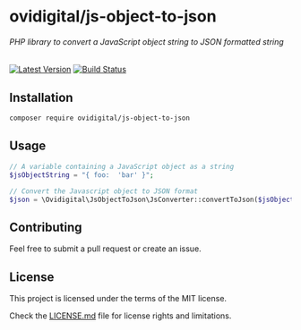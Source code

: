 # ovidigital/js-object-to-json
###### PHP library to convert a JavaScript object string to JSON formatted string

[![Latest Version](https://img.shields.io/packagist/v/ovidigital/js-object-to-json.svg?acheSeconds=3600&label=latest%20version)](https://github.com/ovidigital/js-object-to-json/releases)
[![Build Status](https://travis-ci.com/ovidigital/js-object-to-json.svg?branch=master)](https://travis-ci.com/ovidigital/js-object-to-json)

## Installation
```bash
composer require ovidigital/js-object-to-json
```

## Usage

```php
// A variable containing a JavaScript object as a string
$jsObjectString = "{ foo:  'bar' }";

// Convert the Javascript object to JSON format
$json = \Ovidigital\JsObjectToJson\JsConverter::convertToJson($jsObjectString);
```

## Contributing

Feel free to submit a pull request or create an issue.

## License
This project is licensed under the terms of the MIT license.

Check the [LICENSE.md](LICENSE.md) file for license rights and limitations.
